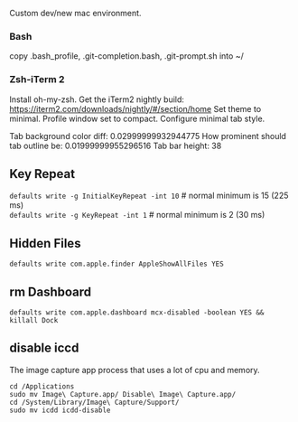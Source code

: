 Custom dev/new mac environment.

### Bash
copy .bash_profile, .git-completion.bash, .git-prompt.sh into ~/

### Zsh-iTerm 2

Install oh-my-zsh. 
Get the iTerm2 nightly build: https://iterm2.com/downloads/nightly/#/section/home
Set theme to minimal. 
Profile window set to compact.
Configure minimal tab style. 

Tab background color diff: 0.02999999932944775
How prominent should tab outline be: 0.01999999955296516
Tab bar height: 38
 
Key Repeat
---------
`defaults write -g InitialKeyRepeat -int 10` # normal minimum is 15 (225 ms)<br>
`defaults write -g KeyRepeat -int 1` # normal minimum is 2 (30 ms)

Hidden Files
---------
`defaults write com.apple.finder AppleShowAllFiles YES`

rm Dashboard
---------
`defaults write com.apple.dashboard mcx-disabled -boolean YES && killall Dock`

disable iccd
---------
The image capture app process that uses a lot of cpu and memory.
```
cd /Applications
sudo mv Image\ Capture.app/ Disable\ Image\ Capture.app/
cd /System/Library/Image\ Capture/Support/
sudo mv icdd icdd-disable
```



